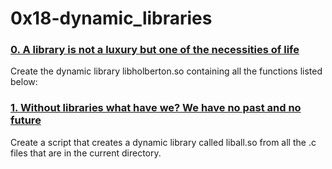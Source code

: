 # 0x18-dynamic_libraries

### [0. A library is not a luxury but one of the necessities of life](./libdynamic.so)

Create the dynamic library libholberton.so containing all the functions listed below:

### [1. Without libraries what have we? We have no past and no future](./1-create_dynamic_lib.sh)

Create a script that creates a dynamic library called liball.so from all the .c files that are in the current directory.
